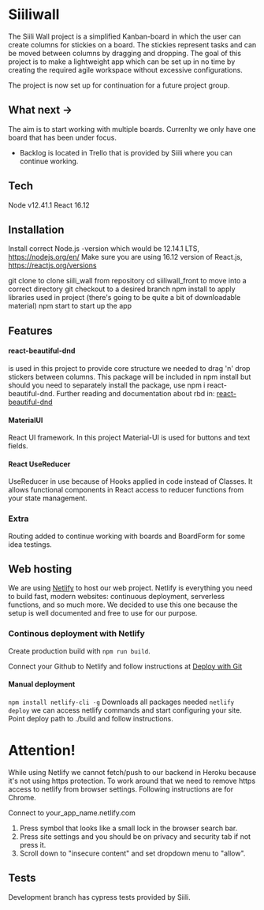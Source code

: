 # Siiliwall
The Siili Wall project is a simplified Kanban-board in which the user can create columns for stickies on a board. The stickies represent tasks and can be moved between columns by dragging and dropping. The goal of this project is to make a lightweight app which can be set up in no time by creating the required agile workspace without excessive configurations.

The project is now set up for continuation for a future project group.

## What next ->
The aim is to start working with multiple boards. Currenlty we only have one board that has been under focus.
 - Backlog is located in Trello that is provided by Siili where you can continue working.

## Tech
Node v12.41.1
React 16.12

## Installation
Install correct Node.js -version which would be 12.14.1 LTS, https://nodejs.org/en/
Make sure you are using 16.12 version of React.js, https://reactjs.org/versions

git clone <insert url here> to clone siili_wall from repository
cd siiliwall_front to move into a correct directory
git checkout to a desired branch
npm install to apply libraries used in project (there's going to be quite a bit of downloadable material)
npm start to start up the app

## Features

#### react-beautiful-dnd
is used in this project to provide core structure we needed to drag 'n' drop stickers between columns. This package will be included in npm install but should you need to separately install the package, use npm i react-beautiful-dnd. Further reading and documentation about rbd in: [react-beautiful-dnd](https://www.npmjs.com/package/react-beautiful-dnd)

#### MaterialUI
React UI framework. In this project Material-UI is used for buttons and text fields.

#### React UseReducer
UseReducer in use because of Hooks applied in code instead of Classes. It allows functional components in React access to reducer functions from your state management.

### Extra
Routing added to continue working with boards and BoardForm for some idea testings.

## Web hosting
We are using [Netlify](https://www.netlify.com/) to host our web project. Netlify is everything you need to build fast, modern websites: continuous deployment, serverless functions, and so much more. We decided to use this one because the setup is well documented and free to use for our purpose.

### Continous deployment with Netlify
Create production build with `npm run build`. 

Connect your Github to Netlify and follow instructions at [Deploy with Git](https://docs.netlify.com/site-deploys/create-deploys/#deploy-with-git)

#### Manual deployment
`npm install netlify-cli -g` Downloads all packages needed
`netlify deploy` we can access netlify commands and start configuring your site. Point deploy path to ./build and follow instructions.

# Attention!
While using Netlify we cannot fetch/push to our backend in Heroku because it's not using https protection. To work around that we need to remove https access to netlify from browser settings. Following instructions are for Chrome.

Connect to your_app_name.netlify.com

1. Press symbol that looks like a small lock in the browser search bar.
2. Press site settings and you should be on privacy and security tab if not press it.
3. Scroll down to "insecure content" and set dropdown menu to "allow".

## Tests
Development branch has cypress tests provided by Siili.